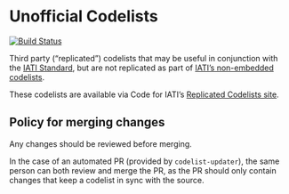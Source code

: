# Unofficial Codelists

[![Build Status](https://github.com/codeforIATI/Unofficial-Codelists/workflows/CI/badge.svg?branch=master)](https://github.com/codeforIATI/Unofficial-Codelists/actions?query=workflow%3ACI)

Third party (“replicated”) codelists that may be useful in conjunction with the [IATI Standard](https://iatistandard.org), but are not replicated as part of [IATI’s non-embedded codelists](https://github.com/IATI/IATI-Codelists-NonEmbedded).

These codelists are available via Code for IATI’s [Replicated Codelists site](https://codelists.codeforiati.org).

## Policy for merging changes

Any changes should be reviewed before merging.

In the case of an automated PR (provided by `codelist-updater`), the same person can both review and merge the PR, as the PR should only contain changes that keep a codelist in sync with the source.
